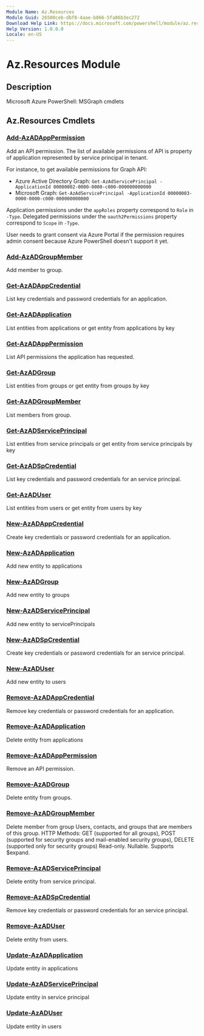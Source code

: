 ```yaml
---
Module Name: Az.Resources
Module Guid: 26500ceb-dbf8-4aae-b866-5fa86b3ec272
Download Help Link: https://docs.microsoft.com/powershell/module/az.resources
Help Version: 1.0.0.0
Locale: en-US
---
```


# Az.Resources Module
## Description
Microsoft Azure PowerShell: MSGraph cmdlets

## Az.Resources Cmdlets
### [Add-AzADAppPermission](Add-AzADAppPermission.md)
Add an API permission.
The list of available permissions of API is property of application represented by service principal in tenant.

For instance, to get available permissions for Graph API:
* Azure Active Directory Graph: `Get-AzAdServicePrincipal -ApplicationId 00000002-0000-0000-c000-000000000000`
* Microsoft Graph: `Get-AzAdServicePrincipal -ApplicationId 00000003-0000-0000-c000-000000000000`

Application permissions under the `appRoles` property correspond to `Role` in `-Type`.
Delegated permissions under the `oauth2Permissions` property correspond to `Scope` in `-Type`.

User needs to grant consent via Azure Portal if the permission requires admin consent because Azure PowerShell doesn't support it yet.

### [Add-AzADGroupMember](Add-AzADGroupMember.md)
Add member to group.

### [Get-AzADAppCredential](Get-AzADAppCredential.md)
List key credentials and password credentials for an application.

### [Get-AzADApplication](Get-AzADApplication.md)
List entities from applications or get entity from applications by key

### [Get-AzADAppPermission](Get-AzADAppPermission.md)
List API permissions the application has requested.

### [Get-AzADGroup](Get-AzADGroup.md)
List entities from groups or get entity from groups by key

### [Get-AzADGroupMember](Get-AzADGroupMember.md)
List members from group.

### [Get-AzADServicePrincipal](Get-AzADServicePrincipal.md)
List entities from service principals or get entity from service principals by key

### [Get-AzADSpCredential](Get-AzADSpCredential.md)
List key credentials and password credentials for an service principal.

### [Get-AzADUser](Get-AzADUser.md)
List entities from users or get entity from users by key

### [New-AzADAppCredential](New-AzADAppCredential.md)
Create key credentials or password credentials for an application.

### [New-AzADApplication](New-AzADApplication.md)
Add new entity to applications

### [New-AzADGroup](New-AzADGroup.md)
Add new entity to groups

### [New-AzADServicePrincipal](New-AzADServicePrincipal.md)
Add new entity to servicePrincipals

### [New-AzADSpCredential](New-AzADSpCredential.md)
Create key credentials or password credentials for an service principal.

### [New-AzADUser](New-AzADUser.md)
Add new entity to users

### [Remove-AzADAppCredential](Remove-AzADAppCredential.md)
Remove key credentials or password credentials for an application.

### [Remove-AzADApplication](Remove-AzADApplication.md)
Delete entity from applications

### [Remove-AzADAppPermission](Remove-AzADAppPermission.md)
Remove an API permission.

### [Remove-AzADGroup](Remove-AzADGroup.md)
Delete entity from groups.

### [Remove-AzADGroupMember](Remove-AzADGroupMember.md)
Delete member from group
Users, contacts, and groups that are members of this group.
HTTP Methods: GET (supported for all groups), POST (supported for security groups and mail-enabled security groups), DELETE (supported only for security groups) Read-only.
Nullable.
Supports $expand.

### [Remove-AzADServicePrincipal](Remove-AzADServicePrincipal.md)
Delete entity from service principal.

### [Remove-AzADSpCredential](Remove-AzADSpCredential.md)
Remove key credentials or password credentials for an service principal.

### [Remove-AzADUser](Remove-AzADUser.md)
Delete entity from users.

### [Update-AzADApplication](Update-AzADApplication.md)
Update entity in applications

### [Update-AzADServicePrincipal](Update-AzADServicePrincipal.md)
Update entity in service principal

### [Update-AzADUser](Update-AzADUser.md)
Update entity in users

